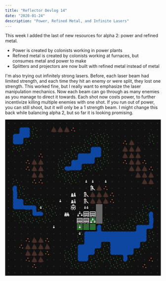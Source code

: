 ```yaml
---
title: "Reflector Devlog 14"
date: "2020-01-24"
description: "Power, Refined Metal, and Infinite Lasers"
---
```


This week I added the last of new resources for alpha 2: power and refined metal.

- Power is created by colonists working in power plants
- Refined metal is created by colonists working at furnaces, but consumes metal and power to make
- Splitters and projectors are now built with refined metal instead of metal

I'm also trying out infinitely strong lasers. Before, each laser beam had limited strength, and each time they hit an enemy or were split, they lost one strength. This worked fine, but I really want to emphasize the laser manipulation mechanics. Now each beam can go through as many enemies as you manage to direct it towards. Each shot now costs power, to further incentivize killing multiple enemies with one shot. If you run out of power, you can still shoot, but it will only be a 1 strength beam. I might change this back while balancing alpha 2, but so far it is looking promising.

![Bustling Colony](./bustling-colony.png)
